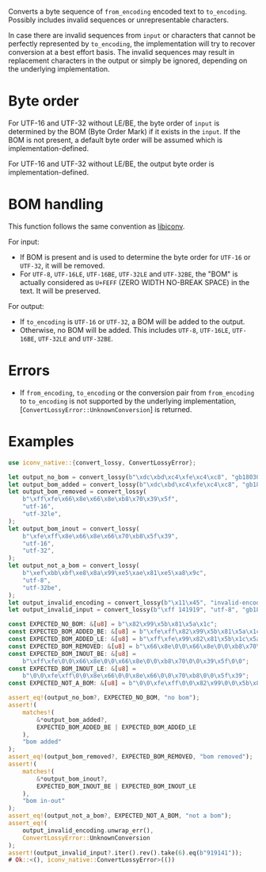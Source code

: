 Converts a byte sequence of `from_encoding` encoded text to `to_encoding`. Possibly includes invalid sequences or unrepresentable characters.

In case there are invalid sequences from `input` or characters that cannot be perfectly represented by `to_encoding`, the implementation will try to recover conversion at a best effort basis. The invalid sequences may result in replacement characters in the output or simply be ignored, depending on the underlying implementation.

# Byte order

For UTF-16 and UTF-32 without LE/BE, the byte order of `input` is determined by the BOM (Byte Order Mark) if it exists in the `input`. If the BOM is not present, a default byte order will be assumed which is implementation-defined.

For UTF-16 and UTF-32 without LE/BE, the output byte order is implementation-defined. 

# BOM handling

This function follows the same convention as [libiconv].

For input:

- If BOM is present and is used to determine the byte order for `UTF-16` or `UTF-32`, it will be removed.
- For `UTF-8`, `UTF-16LE`, `UTF-16BE`, `UTF-32LE` and `UTF-32BE`, the "BOM" is actually considered as `U+FEFF` (ZERO WIDTH NO-BREAK SPACE) in the text. It will be preserved.

For output:

- If `to_encoding` is `UTF-16` or `UTF-32`, a BOM will be added to the output.
- Otherwise, no BOM will be added. This includes `UTF-8`, `UTF-16LE`, `UTF-16BE`, `UTF-32LE` and `UTF-32BE`.

# Errors

- If `from_encoding`, `to_encoding` or the conversion pair from `from_encoding` to `to_encoding` is not supported by the underlying implementation, [`ConvertLossyError::UnknownConversion`] is returned.

# Examples

```rust
use iconv_native::{convert_lossy, ConvertLossyError};

let output_no_bom = convert_lossy(b"\xdc\xbd\xc4\xfe\xc4\xc8", "gb18030", "utf-16be");
let output_bom_added = convert_lossy(b"\xdc\xbd\xc4\xfe\xc4\xc8", "gb18030", "utf-16");
let output_bom_removed = convert_lossy(
    b"\xff\xfe\x66\x8e\x66\x8e\xb8\x70\x39\x5f",
    "utf-16",
    "utf-32le",
);
let output_bom_inout = convert_lossy(
    b"\xfe\xff\x8e\x66\x8e\x66\x70\xb8\x5f\x39",
    "utf-16",
    "utf-32",
);
let output_not_a_bom = convert_lossy(
    b"\xef\xbb\xbf\xe8\x8a\x99\xe5\xae\x81\xe5\xa8\x9c",
    "utf-8",
    "utf-32be",
);
let output_invalid_encoding = convert_lossy(b"\x11\x45", "invalid-encoding", "utf-8");
let output_invalid_input = convert_lossy(b"\xff 141919", "utf-8", "gb18030");

const EXPECTED_NO_BOM: &[u8] = b"\x82\x99\x5b\x81\x5a\x1c";
const EXPECTED_BOM_ADDED_BE: &[u8] = b"\xfe\xff\x82\x99\x5b\x81\x5a\x1c";
const EXPECTED_BOM_ADDED_LE: &[u8] = b"\xff\xfe\x99\x82\x81\x5b\x1c\x5a";
const EXPECTED_BOM_REMOVED: &[u8] = b"\x66\x8e\0\0\x66\x8e\0\0\xb8\x70\0\0\x39\x5f\0\0";
const EXPECTED_BOM_INOUT_BE: &[u8] =
    b"\xff\xfe\0\0\x66\x8e\0\0\x66\x8e\0\0\xb8\x70\0\0\x39\x5f\0\0";
const EXPECTED_BOM_INOUT_LE: &[u8] =
    b"\0\0\xfe\xff\0\0\x8e\x66\0\0\x8e\x66\0\0\x70\xb8\0\0\x5f\x39";
const EXPECTED_NOT_A_BOM: &[u8] = b"\0\0\xfe\xff\0\0\x82\x99\0\0\x5b\x81\0\0\x5a\x1c";

assert_eq!(output_no_bom?, EXPECTED_NO_BOM, "no bom");
assert!(
    matches!(
        &*output_bom_added?,
        EXPECTED_BOM_ADDED_BE | EXPECTED_BOM_ADDED_LE
    ),
    "bom added"
);
assert_eq!(output_bom_removed?, EXPECTED_BOM_REMOVED, "bom removed");
assert!(
    matches!(
        &*output_bom_inout?,
        EXPECTED_BOM_INOUT_BE | EXPECTED_BOM_INOUT_LE
    ),
    "bom in-out"
);
assert_eq!(output_not_a_bom?, EXPECTED_NOT_A_BOM, "not a bom");
assert_eq!(
    output_invalid_encoding.unwrap_err(),
    ConvertLossyError::UnknownConversion
);
assert!(output_invalid_input?.iter().rev().take(6).eq(b"919141"));
# Ok::<(), iconv_native::ConvertLossyError>(())
```

[libiconv]: https://www.gnu.org/software/libiconv/
